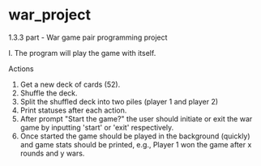 # war_project
1.3.3 part - War game pair programming project


I. The program will play the game with itself.

Actions
  1. Get a new deck of cards (52).
  2. Shuffle the deck.
  3. Split the shuffled deck into two piles (player 1 and player 2)
  4. Print statuses after each action.
  5. After prompt "Start the game?" the user should initiate or exit the war game by inputting 'start' or 'exit' respectively.
  6. Once started the game should be played in the background (quickly) and game stats should be printed, e.g., Player 1 won the game after x rounds and y wars.
